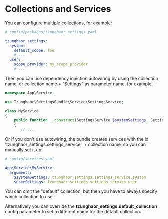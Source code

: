 Collections and Services
========================

You can configure multiple collections, for example:

```yaml
# config/packages/tzunghaor_settings.yaml

tzunghaor_settings:
  system:
    default_scope: foo
    # ...
  user:
    scope_provider: my_scope_provider
    # ...
```

Then you can use dependency injection autowiring by using the collection name,
or collection name + "Settings" as parameter name, for example:

```php
namespace App\Service;

use Tzunghaor\SettingsBundle\Service\SettingsService;

class MyService
{
    public function __construct(SettingsService $systemSettings, SettingsService $userSettings)
    {
       // ...
``` 

Or if you don't use autowiring, the bundle creates services with the id
'tzunghaor_settings.settings_service.' + collection name, so you can manually set it up:

```yaml
# config/services.yaml

App\Service\MyService:
  arguments:
    $systemSettings: tzunghaor_settings.settings_service.system
    $userSettings: tzunghaor_settings.settings_service.user
```

You can omit the "default" collection, but then you have to always specify which collection
to use.

Alternatively you can override the **tzunghaor_settings.default_collection** config parameter
to set a different name for the default collection. 